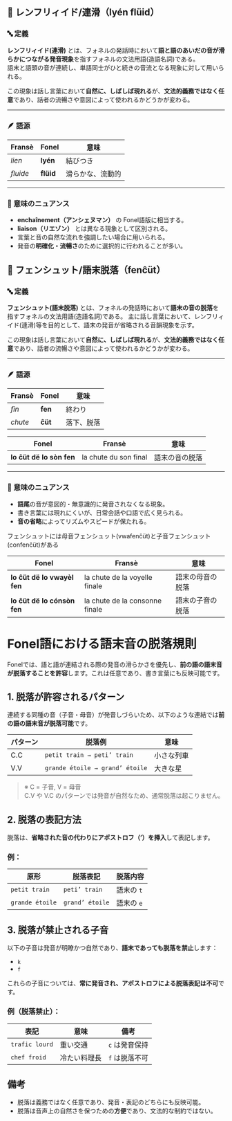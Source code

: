 
## 📘 レンフリィイド/連滑（lyén flüid）

### 🔤 定義
**レンフリィイド(連滑)** とは、フォネルの発話時において**語と語のあいだの音が滑らかにつながる発音現象**を指すフォネルの文法用語(造語名詞)である。  
語末と語頭の音が連続し、単語同士がひと続きの音流となる現象に対して用いられる。

この現象は話し言葉において**自然に、しばしば現れる**が、**文法的義務ではなく任意**であり、話者の流暢さや意図によって使われるかどうかが変わる。

---

### 🪶 語源
| Fransè   | Fonel     | 意味             |
|----------|-----------|------------------|
| *lien*   | **lyén**  | 結びつき         |
| *fluide* | **flüid** | 滑らかな、流動的 |

---

### 🧠 意味のニュアンス
- **enchaînement（アンシェヌマン）** の Fonel語版に相当する。
- **liaison（リエゾン）** とは異なる現象として区別される。
- 言葉と音の自然な流れを強調したい場合に用いられる。
- 発音の**明確化・流暢さ**のために選択的に行われることが多い。


## 📘 フェンシュット/語末脱落（fenĉüt）

### 🔤 定義
**フェンシュット(語末脱落)** とは、フォネルの発話時において**語末の音の脱落**を指すフォネルの文法用語(造語名詞)である。
主に話し言葉において、レンフリィイド(連滑)等を目的として、語末の発音が省略される音韻現象を示す。

この現象は話し言葉において**自然に、しばしば現れる**が、**文法的義務ではなく任意**であり、話者の流暢さや意図によって使われるかどうかが変わる。

---

### 🪶 語源
|Fransè    | Fonel    | 意味       |
|----------|----------|------------|
| *fin*    | **fen**  | 終わり     |
| *chute*  | **ĉüt**  | 落下、脱落 |


| Fonel                       | Fransè                         | 意味             |
|-----------------------------|--------------------------------|------------------|
| **lo ĉüt dë lo sòn fen**    | la chute du son final          | 語末の音の脱落   |

---

### 🧠 意味のニュアンス
- **語尾**の音が意図的・無意識的に発音されなくなる現象。
- 書き言葉には現れにくいが、日常会話や口語で広く見られる。
- **音の省略**によってリズムやスピードが保たれる。


フェンシュットには母音フェンシュット(vwafenĉüt)と子音フェンシュット(confenĉüt)がある


| Fonel                       | Fransè                         | 意味             |
|-----------------------------|--------------------------------|------------------|
| **lo ĉüt dë lo vwayèl fen** | la chute de la voyelle finale  | 語末の母音の脱落 |
| **lo ĉüt dë lo cónsòn fen** | la chute de la consonne finale | 語末の子音の脱落 |



# Fonel語における語末音の脱落規則

Fonelでは、語と語が連結される際の発音の滑らかさを優先し、**前の語の語末音が脱落することを許容**します。これは任意であり、書き言葉にも反映可能です。

## 1. 脱落が許容されるパターン

連続する同種の音（子音・母音）が発音しづらいため、以下のような連結では**前の語の語末音が脱落可能**です。

| パターン | 脱落例                            | 意味              |
|----------|-----------------------------------|-------------------|
| C.C      | `petit train → peti’ train`     | 小さな列車        |
| V.V      | `grande étoile → grand’ étoile` | 大きな星          |

> ※ C = 子音, V = 母音  
> C.V や V.C のパターンでは発音が自然なため、通常脱落は起こりません。

## 2. 脱落の表記方法

脱落は、**省略された音の代わりにアポストロフ（’）を挿入**して表記します。

### 例：

| 原形            | 脱落表記        | 脱落内容       |
|-----------------|-----------------|----------------|
| `petit train`   | `peti’ train`   | 語末の `t`     |
| `grande étoile` | `grand’ étoile` | 語末の `e`     |

## 3. 脱落が禁止される子音

以下の子音は発音が明瞭かつ自然であり、**語末であっても脱落を禁止**します：

- `k`
- `f`

これらの子音については、**常に発音され、アポストロフによる脱落表記は不可**です。

### 例（脱落禁止）：

| 表記           | 意味              | 備考             |
|----------------|-------------------|------------------|
| `trafic lourd` | 重い交通          | `c` は発音保持   |
| `chef froid`   | 冷たい料理長      | `f` は脱落不可   |

## 備考

- 脱落は義務ではなく任意であり、発音・表記のどちらにも反映可能。
- 脱落は音声上の自然さを保つための**方便**であり、文法的な制約ではない。




